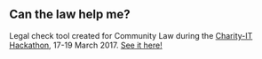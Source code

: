 ## Can the law help me?

Legal check tool created for Community Law during the [Charity-IT Hackathon](http://www.charity-it.org/2017-hackathon-wellington/), 17-19 March 2017.
[See it here!](https://legalcheck.github.io/main/)
